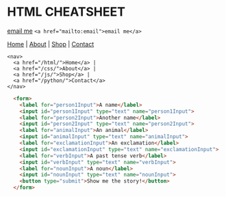 # HTML CHEATSHEET


<a href="mailto:email">email me</a>
`<a href="mailto:email">email me</a>`

<nav>
  <a href="/html/">Home</a> |
  <a href="/css/">About</a> |
  <a href="/js/">Shop</a> |
  <a href="/python/">Contact</a>
</nav>

```
<nav>
  <a href="/html/">Home</a> |
  <a href="/css/">About</a> |
  <a href="/js/">Shop</a> |
  <a href="/python/">Contact</a>
</nav>
```

```html
  <form>
    <label for="person1Input">A name</label>
    <input id="person1Input" type="text" name="person1Input">
    <label for="person2Input">Another name</label>
    <input id="person2Input" type="text" name="person2Input">
    <label for="animalInput">An animal</label>
    <input id="animalInput" type="text" name="animalInput">
    <label for="exclamationInput">An exclamation</label>
    <input id="exclamationInput" type="text" name="exclamationInput">
    <label for="verbInput">A past tense verb</label>
    <input id="verbInput" type="text" name="verbInput">
    <label for="nounInput">A noun</label>
    <input id="nounInput" type="text" name="nounInput">
    <button type="submit">Show me the story!</button>
  </form>
  ```

